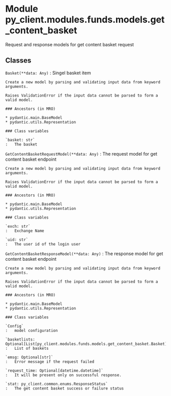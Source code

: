 Module py_client.modules.funds.models.get_content_basket
========================================================
Request and response models for get content basket request

Classes
-------

`Basket(**data: Any)`
:   Singel basket item
    
    Create a new model by parsing and validating input data from keyword arguments.
    
    Raises ValidationError if the input data cannot be parsed to form a valid model.

    ### Ancestors (in MRO)

    * pydantic.main.BaseModel
    * pydantic.utils.Representation

    ### Class variables

    `basket: str`
    :   The basket

`GetContentBasketRequestModel(**data: Any)`
:   The request model for get content basket endpoint
    
    Create a new model by parsing and validating input data from keyword arguments.
    
    Raises ValidationError if the input data cannot be parsed to form a valid model.

    ### Ancestors (in MRO)

    * pydantic.main.BaseModel
    * pydantic.utils.Representation

    ### Class variables

    `exch: str`
    :   Exchange Name

    `uid: str`
    :   The user id of the login user

`GetContentBasketResponseModel(**data: Any)`
:   The response model for get content basket endpoint
    
    Create a new model by parsing and validating input data from keyword arguments.
    
    Raises ValidationError if the input data cannot be parsed to form a valid model.

    ### Ancestors (in MRO)

    * pydantic.main.BaseModel
    * pydantic.utils.Representation

    ### Class variables

    `Config`
    :   model configuration

    `basketlists: Optional[List[py_client.modules.funds.models.get_content_basket.Basket]]`
    :   List of baskets

    `emsg: Optional[str]`
    :   Error message if the request failed

    `request_time: Optional[datetime.datetime]`
    :   It will be present only on successful response.

    `stat: py_client.common.enums.ResponseStatus`
    :   The get content basket success or failure status